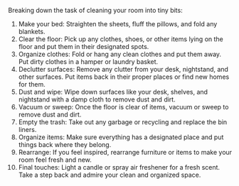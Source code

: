 Breaking down the task of cleaning your room into tiny bits:

1.  Make your bed: Straighten the sheets, fluff the pillows, and fold any blankets.
2.  Clear the floor: Pick up any clothes, shoes, or other items lying on the floor and put them in their designated spots.
3.  Organize clothes: Fold or hang any clean clothes and put them away. Put dirty clothes in a hamper or laundry basket.
4.  Declutter surfaces: Remove any clutter from your desk, nightstand, and other surfaces. Put items back in their proper places or find new homes for them.
5.  Dust and wipe: Wipe down surfaces like your desk, shelves, and nightstand with a damp cloth to remove dust and dirt.
6.  Vacuum or sweep: Once the floor is clear of items, vacuum or sweep to remove dust and dirt.
7.  Empty the trash: Take out any garbage or recycling and replace the bin liners.
8.  Organize items: Make sure everything has a designated place and put things back where they belong.
9.  Rearrange: If you feel inspired, rearrange furniture or items to make your room feel fresh and new.
10. Final touches: Light a candle or spray air freshener for a fresh scent. Take a step back and admire your clean and organized space.
